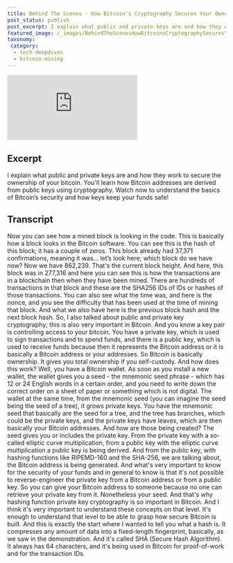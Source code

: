 ```yaml
---
title: Behind The Scenes - How Bitcoin's Cryptography Secures Your Ownership
post_status: publish
post_excerpt: I explain what public and private keys are and how they work to secure the ownership of your bitcoin.
featured_image: /_images/BehindTheScenesHowBitcoinsCryptographySecuresYourOwnership.jpg
taxonomy:
 category:
  - tech-deepdives
  - bitcoin-mining
---
```


<iframe src="https://player.vimeo.com/video/1033155106?badge=0&amp;autopause=0&amp;player_id=0&amp;app_id=58479" frameborder="0" allow="autoplay; fullscreen; picture-in-picture; clipboard-write; encrypted-media" title="Behind The Scenes: How Bitcoin&#039;s Cryptography Secures Your Ownership"></iframe>

<div style="margin-bottom:30px;"></div>

## Excerpt

I explain what public and private keys are and how they work to secure the ownership of your bitcoin. You'll learn how Bitcoin addresses are derived from public keys using cryptography. Watch now to understand the basics of Bitcoin’s security and how keys keep your funds safe!

## Transcript

Now you can see how a mined block is looking in the code. This is basically how a block looks in the Bitcoin software. You can see this is the hash of this block; it has a couple of zeros. This block already had 37,371 confirmations, meaning it was... let’s look here; which block do we have now? Now we have 862,239. That's the current block height. And here, this block was in 277,316 and here you can see this is how the transactions are in a blockchain then when they have been mined. There are hundreds of transactions in that block and these are the SHA256 IDs of IDs or hashes of those transactions. You can also see what the time was, and here is the nonce, and you see the difficulty that has been used at the time of mining that block. And what we also have here is the previous block hash and the next block hash. So, I also talked about public and private key cryptography; this is also very important in Bitcoin. And you know a key pair is controlling access to your bitcoin. You have a private key, which is used to sign transactions and to spend funds, and there is a public key, which is used to receive funds because then it represents the Bitcoin address or it is basically a Bitcoin address or your addresses. So Bitcoin is basically ownership. It gives you total ownership if you self-custody. And how does this work? Well, you have a Bitcoin wallet. As soon as you install a new wallet, the wallet gives you a seed - the mnemonic seed phrase - which has 12 or 24 English words in a certain order, and you need to write down the correct order on a sheet of paper or something which is not digital. The wallet at the same time, from the mnemonic seed (you can imagine the seed being the seed of a tree), it grows private keys. You have the mnemonic seed that basically are the seed for a tree, and the tree has branches, which could be the private keys, and the private keys have leaves, which are then basically your Bitcoin addresses. And how are those being created? The seed gives you or includes the private key. From the private key with a so-called elliptic curve multiplication, from a public key with the elliptic curve multiplication a public key is being derived. And from the public key, with hashing functions like RIPEMD-160 and the SHA-256, we are talking about, the Bitcoin address is being generated. And what's very important to know for the security of your funds and in general to know is that it's not possible to reverse-engineer the private key from a Bitcoin address or from a public key. So you can give your Bitcoin address to someone because no one can retrieve your private key from it. Nonetheless your seed. And that's why hashing function private key cryptography is so important in Bitcoin. And I think it's very important to understand these concepts on that level. It's enough to understand that level to be able to grasp how secure Bitcoin is built. And this is exactly the start where I wanted to tell you what a hash is. It compresses any amount of data into a fixed-length fingerprint, basically, as we saw in the demonstration. And it's called SHA (Secure Hash Algorithm). It always has 64 characters, and it's being used in Bitcoin for proof-of-work and for the transaction IDs.
